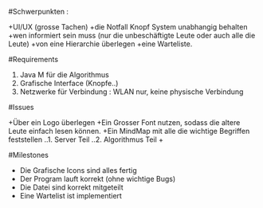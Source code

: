 
#Schwerpunkten :

+UI/UX (grosse Tachen)
+die Notfall Knopf System unabhangig behalten
+wen informiert sein muss (nur die unbeschäftigte Leute oder auch alle die Leute)
+von eine Hierarchie überlegen
+eine Warteliste.

#Requirements

1. Java M für die Algorithmus
2. Grafische Interface (Knopfe..)
3. Netzwerke für Verbindung : WLAN nur, keine physische Verbindung

#Issues

+Über ein Logo überlegen
+Ein Grosser Font nutzen, sodass die altere Leute einfach lesen können.
+Ein MindMap mit alle die wichtige Begriffen feststellen
..1. Server Teil
..2. Algorithmus Teil
+

#Milestones

- Die Grafische Icons sind alles fertig
- Der Program lauft korrekt (ohne wichtige Bugs)
- Die Datei sind korrekt mitgeteilt
- Eine Wartelist ist implementiert

